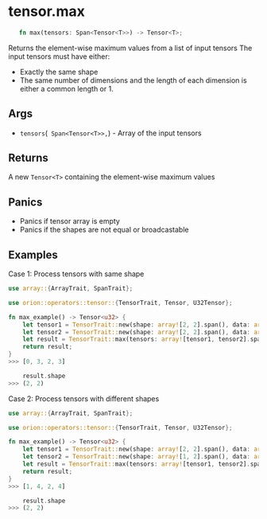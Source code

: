 # tensor.max

```rust 
   fn max(tensors: Span<Tensor<T>>) -> Tensor<T>;
```

Returns the element-wise maximum values from a list of input tensors
The input tensors must have either:
* Exactly the same shape
* The same number of dimensions and the length of each dimension is either a common length or 1.

## Args

* `tensors`(` Span<Tensor<T>>,`) - Array of the input tensors

## Returns 

A new `Tensor<T>` containing the element-wise maximum values

## Panics

* Panics if tensor array is empty
* Panics if the shapes are not equal or broadcastable

## Examples

Case 1: Process tensors with same shape

```rust
use array::{ArrayTrait, SpanTrait};

use orion::operators::tensor::{TensorTrait, Tensor, U32Tensor};

fn max_example() -> Tensor<u32> {
    let tensor1 = TensorTrait::new(shape: array![2, 2].span(), data: array![0, 1, 2, 3].span(),);
    let tensor2 = TensorTrait::new(shape: array![2, 2].span(), data: array![0, 3, 1, 2].span(),);
    let result = TensorTrait::max(tensors: array![tensor1, tensor2].span());
    return result;
}
>>> [0, 3, 2, 3]

    result.shape
>>> (2, 2)
```

Case 2: Process tensors with different shapes

```rust
use array::{ArrayTrait, SpanTrait};

use orion::operators::tensor::{TensorTrait, Tensor, U32Tensor};

fn max_example() -> Tensor<u32> {
    let tensor1 = TensorTrait::new(shape: array![2, 2].span(), data: array![0, 1, 2, 3].span(),);
    let tensor2 = TensorTrait::new(shape: array![1, 2].span(), data: array![1, 4].span(),);
    let result = TensorTrait::max(tensors: array![tensor1, tensor2].span());
    return result;
}
>>> [1, 4, 2, 4]

    result.shape
>>> (2, 2)
```
